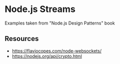 # Node.js Streams

Examples taken from "Node.js Design Patterns" book


## Resources

* https://flaviocopes.com/node-websockets/
* https://nodejs.org/api/crypto.html
